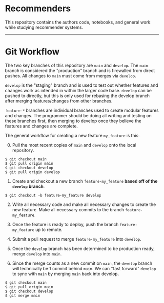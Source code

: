 # Recommenders

This repository contains the authors code, notebooks, and general work while studying recommender systems.

---

# Git Workflow

The two key branches of this repository are `main` and `develop`. The `main` branch is considered the "production" branch and is firewalled from direct pushes. All changes to `main` must come from merges via `develop`.

`develop` is the "staging" branch and is used to test out whether features and changes work as intended in within the larger code base. `develop` can be pushed to directly, but this is only used for rebasing the develop branch after merging features/changes from other branches.

`feature-*` branches are individual branches used to create modular features and changes. The programmer should be doing all writing and testing on these branches first, then merging to develop once they believe the features and changes are complete.

The general workflow for creating a new feature `my_feature` is this:

0) Pull the most recent copies of `main` and `develop` onto the local repository.
```
$ git checkout main
$ git pull origin main
$ git checkout develop
$ git pull origin develop
```

1) Create and checkout a new branch `feature-my_feature` **based off of the `develop` branch**.
```
$ git checkout -b feature-my_feature develop
```

2) Write all necessary code and make all necessary changes to create the new feature. Make all necessary commits to the branch `feature-my_feature`.

3) Once the feature is ready to deploy, push the branch `feature-my_feature` up to remote.

4) Submit a pull request to merge `feature-my_feature` into `develop`.

5) Once the `develop` branch has been determined to be production ready, merge `develop` into `main`.

6) Since the merge counts as a new commit on `main`, the `develop` branch will technically be 1 commit behind `main`. We can "fast forward" `develop` to sync with `main` by merging `main` back into develop.
```
$ git checkout main
$ git pull origin main
$ git checkout develop
$ git merge main
```